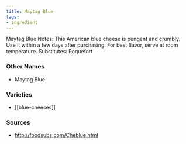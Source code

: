 ```yaml
---
title: Maytag Blue
tags:
- ingredient
---
```

Maytag Blue Notes: This American blue cheese is pungent and crumbly. Use it within a few days after purchasing. For best flavor, serve at room temperature. Substitutes: Roquefort

### Other Names

* Maytag Blue

### Varieties

* [[blue-cheeses]]

### Sources
* http://foodsubs.com/Cheblue.html
